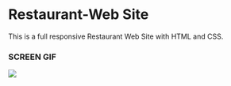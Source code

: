 # Restaurant-Web Site

This is a full responsive Restaurant Web Site with HTML and CSS.

### SCREEN GIF

![](restaurant-project.gif)